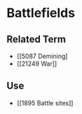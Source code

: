 # Battlefields  

## Related Term

- [[5087 Demining]
- [[21249 War]]  

## Use

- [[1895 Battle sites]]  

